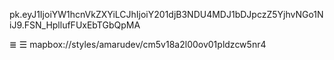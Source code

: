 pk.eyJ1IjoiYW1hcnVkZXYiLCJhIjoiY201djB3NDU4MDJ1bDJpczZ5YjhvNGo1NiJ9.FSN_HpllufFUxEbTGbQpMA


 ≣ ☰
 mapbox://styles/amarudev/cm5v18a2l00ov01pldzcw5nr4